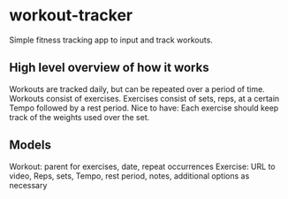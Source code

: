 # workout-tracker
Simple fitness tracking app to input and track workouts.

## High level overview of how it works
Workouts are tracked daily, but can be repeated over a period of time.
Workouts consist of exercises.
Exercises consist of sets, reps, at a certain Tempo followed by a rest period.
Nice to have: Each exercise should keep track of the weights used over the set.

## Models
Workout: parent for exercises, date, repeat occurrences
Exercise: URL to video, Reps, sets, Tempo, rest period, notes, additional options as necessary
